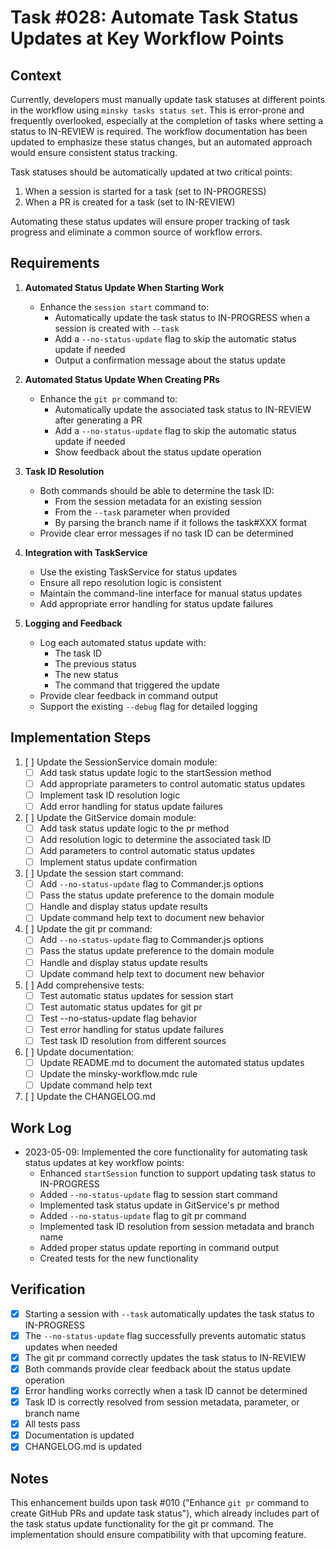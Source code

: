 # Task #028: Automate Task Status Updates at Key Workflow Points

## Context

Currently, developers must manually update task statuses at different points in the workflow using `minsky tasks status set`. This is error-prone and frequently overlooked, especially at the completion of tasks where setting a status to IN-REVIEW is required. The workflow documentation has been updated to emphasize these status changes, but an automated approach would ensure consistent status tracking.

Task statuses should be automatically updated at two critical points:
1. When a session is started for a task (set to IN-PROGRESS)
2. When a PR is created for a task (set to IN-REVIEW)

Automating these status updates will ensure proper tracking of task progress and eliminate a common source of workflow errors.

## Requirements

1. **Automated Status Update When Starting Work**
   - Enhance the `session start` command to:
     - Automatically update the task status to IN-PROGRESS when a session is created with `--task`
     - Add a `--no-status-update` flag to skip the automatic status update if needed
     - Output a confirmation message about the status update

2. **Automated Status Update When Creating PRs**
   - Enhance the `git pr` command to:
     - Automatically update the associated task status to IN-REVIEW after generating a PR
     - Add a `--no-status-update` flag to skip the automatic status update if needed
     - Show feedback about the status update operation

3. **Task ID Resolution**
   - Both commands should be able to determine the task ID:
     - From the session metadata for an existing session
     - From the `--task` parameter when provided
     - By parsing the branch name if it follows the task#XXX format
   - Provide clear error messages if no task ID can be determined

4. **Integration with TaskService**
   - Use the existing TaskService for status updates
   - Ensure all repo resolution logic is consistent
   - Maintain the command-line interface for manual status updates
   - Add appropriate error handling for status update failures

5. **Logging and Feedback**
   - Log each automated status update with:
     - The task ID
     - The previous status
     - The new status
     - The command that triggered the update
   - Provide clear feedback in command output
   - Support the existing `--debug` flag for detailed logging

## Implementation Steps

1. [ ] Update the SessionService domain module:
   - [ ] Add task status update logic to the startSession method
   - [ ] Add appropriate parameters to control automatic status updates
   - [ ] Implement task ID resolution logic
   - [ ] Add error handling for status update failures

2. [ ] Update the GitService domain module:
   - [ ] Add task status update logic to the pr method
   - [ ] Add resolution logic to determine the associated task ID
   - [ ] Add parameters to control automatic status updates
   - [ ] Implement status update confirmation

3. [ ] Update the session start command:
   - [ ] Add `--no-status-update` flag to Commander.js options
   - [ ] Pass the status update preference to the domain module
   - [ ] Handle and display status update results
   - [ ] Update command help text to document new behavior

4. [ ] Update the git pr command:
   - [ ] Add `--no-status-update` flag to Commander.js options
   - [ ] Pass the status update preference to the domain module
   - [ ] Handle and display status update results
   - [ ] Update command help text to document new behavior

5. [ ] Add comprehensive tests:
   - [ ] Test automatic status updates for session start
   - [ ] Test automatic status updates for git pr
   - [ ] Test --no-status-update flag behavior
   - [ ] Test error handling for status update failures
   - [ ] Test task ID resolution from different sources

6. [ ] Update documentation:
   - [ ] Update README.md to document the automated status updates
   - [ ] Update the minsky-workflow.mdc rule
   - [ ] Update command help text

7. [ ] Update the CHANGELOG.md

## Work Log

- 2023-05-09: Implemented the core functionality for automating task status updates at key workflow points:
  - Enhanced `startSession` function to support updating task status to IN-PROGRESS
  - Added `--no-status-update` flag to session start command
  - Implemented task status update in GitService's pr method
  - Added `--no-status-update` flag to git pr command
  - Implemented task ID resolution from session metadata and branch name
  - Added proper status update reporting in command output
  - Created tests for the new functionality

## Verification

- [x] Starting a session with `--task` automatically updates the task status to IN-PROGRESS
- [x] The `--no-status-update` flag successfully prevents automatic status updates when needed
- [x] The git pr command correctly updates the task status to IN-REVIEW
- [x] Both commands provide clear feedback about the status update operation
- [x] Error handling works correctly when a task ID cannot be determined
- [x] Task ID is correctly resolved from session metadata, parameter, or branch name
- [x] All tests pass
- [x] Documentation is updated
- [x] CHANGELOG.md is updated

## Notes

This enhancement builds upon task #010 ("Enhance `git pr` command to create GitHub PRs and update task status"), which already includes part of the task status update functionality for the git pr command. The implementation should ensure compatibility with that upcoming feature. 
